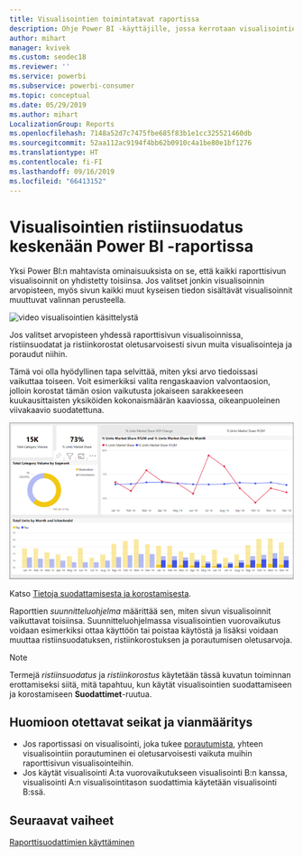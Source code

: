 ```yaml
---
title: Visualisointien toimintatavat raportissa
description: Ohje Power BI -käyttäjille, jossa kerrotaan visualisointien käsittelemisestä raporttisivulla.
author: mihart
manager: kvivek
ms.custom: seodec18
ms.reviewer: ''
ms.service: powerbi
ms.subservice: powerbi-consumer
ms.topic: conceptual
ms.date: 05/29/2019
ms.author: mihart
LocalizationGroup: Reports
ms.openlocfilehash: 7148a52d7c7475fbe685f83b1e1cc325521460db
ms.sourcegitcommit: 52aa112ac9194f4bb62b0910c4a1be80e1bf1276
ms.translationtype: HT
ms.contentlocale: fi-FI
ms.lasthandoff: 09/16/2019
ms.locfileid: "66413152"
---
```

# <a name="how-visuals-cross-filter-each-other-in-a-power-bi-report"></a>Visualisointien ristiinsuodatus keskenään Power BI -raportissa
Yksi Power BI:n mahtavista ominaisuuksista on se, että kaikki raporttisivun visualisoinnit on yhdistetty toisiinsa. Jos valitset jonkin visualisoinnin arvopisteen, myös sivun kaikki muut kyseisen tiedon sisältävät visualisoinnit muuttuvat valinnan perusteella. 

![video visualisointien käsittelystä](media/end-user-interactions/interactions.gif)

Jos valitset arvopisteen yhdessä raporttisivun visualisoinnissa, ristiinsuodatat ja ristiinkorostat oletusarvoisesti sivun muita visualisointeja ja poraudut niihin. 

Tämä voi olla hyödyllinen tapa selvittää, miten yksi arvo tiedoissasi vaikuttaa toiseen. Voit esimerkiksi valita rengaskaavion valvontaosion, jolloin korostat tämän osion vaikutusta jokaiseen sarakkeeseen kuukausittaisten yksiköiden kokonaismäärän kaaviossa, oikeanpuoleinen viivakaavio suodatettuna.

![kuva visualisointien vuorovaikutuksesta](media/end-user-interactions/power-bi-interactions.png)

Katso [Tietoja suodattamisesta ja korostamisesta](../power-bi-reports-filters-and-highlighting.md). 

Raporttien *suunnitteluohjelma* määrittää sen, miten sivun visualisoinnit vaikuttavat toisiinsa. Suunnitteluohjelmassa visualisointien vuorovaikutus voidaan esimerkiksi ottaa käyttöön tai poistaa käytöstä ja lisäksi voidaan muuttaa ristiinsuodatuksen, ristiinkorostuksen ja porautumisen oletusarvoja. 
  
> [!NOTE]
> Termejä *ristiinsuodatus* ja *ristiinkorostus* käytetään tässä kuvatun toiminnan erottamiseksi siitä, mitä tapahtuu, kun käytät visualisointien suodattamiseen ja korostamiseen **Suodattimet**-ruutua.  

## <a name="considerations-and-troubleshooting"></a>Huomioon otettavat seikat ja vianmääritys
- Jos raportissasi on visualisointi, joka tukee [porautumista](../power-bi-visualization-drill-down.md), yhteen visualisointiin porautuminen ei oletusarvoisesti vaikuta muihin raporttisivun visualisointeihin.     
- Jos käytät visualisointi A:ta vuorovaikutukseen visualisointi B:n kanssa, visualisointi A:n visualisointitason suodattimia käytetään visualisointi B:ssä.

## <a name="next-steps"></a>Seuraavat vaiheet
[Raporttisuodattimien käyttäminen](../power-bi-how-to-report-filter.md)
